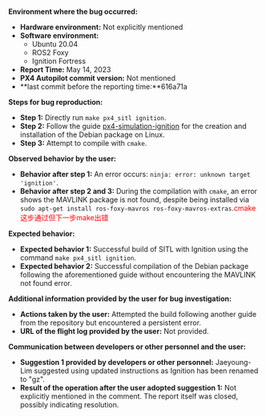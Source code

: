 **Environment where the bug occurred:**

- **Hardware environment:** Not explicitly mentioned
- **Software environment:** 
  - Ubuntu 20.04
  - ROS2 Foxy
  - Ignition Fortress
- **Report Time:** May 14, 2023
- **PX4 Autopilot commit version:** Not mentioned
- **last commit before the reporting time:**616a71a

**Steps for bug reproduction:**

- **Step 1:** Directly run `make px4_sitl ignition`.
- **Step 2:** Follow the guide [px4-simulation-ignition](https://github.com/Auterion/px4-simulation-ignition) for the creation and installation of the Debian package on Linux.
- **Step 3:** Attempt to compile with `cmake`.

**Observed behavior by the user:**

- **Behavior after step 1:** An error occurs: `ninja: error: unknown target 'ignition'`.
- **Behavior after step 2 and 3:** During the compilation with `cmake`, an error shows the MAVLINK package is not found, despite being installed via `sudo apt-get install ros-foxy-mavros ros-foxy-mavros-extras`.<font color='red'>cmake这步通过但下一步make出错</font>

**Expected behavior:**

- **Expected behavior 1:** Successful build of SITL with Ignition using the command `make px4_sitl ignition`.
- **Expected behavior 2:** Successful compilation of the Debian package following the aforementioned guide without encountering the MAVLINK not found error.

**Additional information provided by the user for bug investigation:**

- **Actions taken by the user:** Attempted the build following another guide from the repository but encountered a persistent error.
- **URL of the flight log provided by the user:** Not provided.

**Communication between developers or other personnel and the user:**

- **Suggestion 1 provided by developers or other personnel:** Jaeyoung-Lim suggested using updated instructions as Ignition has been renamed to "gz".
- **Result of the operation after the user adopted suggestion 1:** Not explicitly mentioned in the comment. The report itself was closed, possibly indicating resolution.
